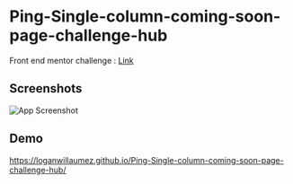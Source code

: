 # Ping-Single-column-coming-soon-page-challenge-hub


Front end mentor challenge : [Link](https://www.frontendmentor.io/challenges/ping-single-column-coming-soon-page-5cadd051fec04111f7b848da)


## Screenshots

![App Screenshot](https://user-images.githubusercontent.com/60406970/140643492-fa70f978-5506-4421-9559-3493549eb911.png)


  
## Demo

https://loganwillaumez.github.io/Ping-Single-column-coming-soon-page-challenge-hub/

  
